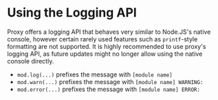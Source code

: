 # Using the Logging API
Proxy offers a logging API that behaves very similar to Node.JS's native console, however certain rarely used features such as `printf`-style formatting are not supported. It is highly recommended to use proxy's logging API, as future updates might no longer allow using the native console directly.

- `mod.log(...)` prefixes the message with `[module name]`
- `mod.warn(...)` prefixes the message with `[module name] WARNING:`
- `mod.error(...)` prefixes the message with `[module name] ERROR:`
